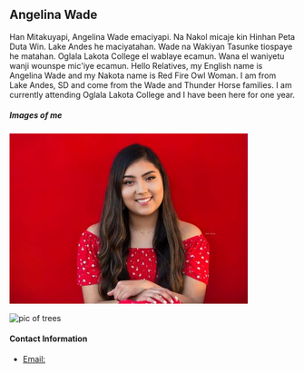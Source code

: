 ## Angelina Wade 
Han Mitakuyapi, Angelina Wade emaciyapi. Na Nakol micaje kin Hinhan Peta Duta Win. Lake Andes he maciyatahan. Wade na Wakiyan Tasunke tiospaye he matahan. Oglala Lakota College el wablaye ecamun. Wana el waniyetu wanji wounspe mic'iye ecamun.
Hello Relatives, my English name is Angelina Wade and my Nakota name is Red Fire Owl Woman. I am from Lake Andes, SD and come from the Wade and Thunder Horse families. I am currently attending Oglala Lakota College and I have been here for one year. 

##### Images of me
![professional_photo](/img/professional_photo.jpg) 

![pic of trees](https://imgs.mongabay.com/wp-content/uploads/sites/20/2015/09/03164048/pittsfield_state_forest_153.jpg)

#### Contact Information
* [Email:](awade29716@olc.edu)
